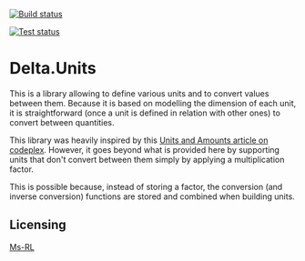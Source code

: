 [![Build status](https://ci.appveyor.com/api/projects/status/h4dqt75twhf93fbv?svg=true)](https://ci.appveyor.com/project/odalet/delta-units)

[![Test status](http://teststatusbadge.azurewebsites.net/api/status/odalet/delta-units)](https://ci.appveyor.com/project/odalet/delta-units)

Delta.Units
=============

This is a library allowing to define various units and to convert values between them.
Because it is based on modelling the dimension of each unit, it is straightforward (once a unit is defined in relation with other ones) to convert between quantities. 

This library was heavily inspired by this [Units and Amounts article on codeplex](http://www.codeproject.com/Articles/611731/Working-with-Units-and-Amounts). However, it goes beyond what is provided here by supporting units that don't convert between them simply by applying a multiplication factor.

This is possible because, instead of storing a factor, the conversion (and inverse conversion) functions are stored and combined when building units.
 
Licensing
---------
[Ms-RL][msrl]

  [msrl]: License.md "MS-RL License"

